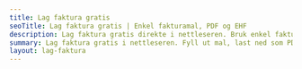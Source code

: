 ```yaml
---
title: Lag faktura gratis
seoTitle: Lag faktura gratis | Enkel fakturamal, PDF og EHF
description: Lag faktura gratis direkte i nettleseren. Bruk enkel fakturamal, last ned som PDF eller send EHF. Ingen innlogging, ingen registrering – helt gratis.
summary: Lag faktura gratis i nettleseren. Fyll ut mal, last ned som PDF eller send EHF. Raskt, enkelt og uten registrering.
layout: lag-faktura
---
```

